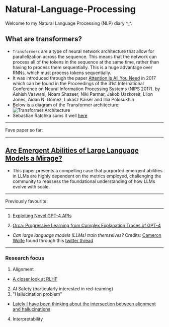 # Natural-Language-Processing
Welcome to my Natural Language Processing (NLP) diary ^_^. 

## What are transformers?
* `Transformers` are a type of neural network architecture that allow for parallelization across the sequence. This means that the network can process all of the tokens in the sequence at the same time, rather than having to process them sequentially. This is a huge advantage over RNNs, which must process tokens sequentially.
* It was introduced through the paper [Attention Is All You Need](https://arxiv.org/abs/1706.03762) in 2017 which can be found in the Proceedings of the 31st International Conference on Neural Information Processing Systems (NIPS 2017). by Ashish Vaswani, Noam Shazeer, Niki Parmar, Jakob Uszkoreit, Llion Jones, Aidan N. Gomez, Lukasz Kaiser and Illia Polosukhin
* Below is a diagram of the Transformer architecture:
![Transformer Architecture](
https://machinelearningmastery.com/wp-content/uploads/2021/08/attention_research_1.png
)
* Sebastian Ratchka sums it well [here](https://www.linkedin.com/posts/sebastianraschka_ai-llm-transformers-activity-7074387165543092224-tlX-?utm_source=share&utm_medium=member_desktop)


****************
Fave paper so far:
***************
## [Are Emergent Abilities of Large Language Models a Mirage?](https://arxiv.org/abs/2304.15004)
*  This paper presents a compelling case that purported emergent abilities in LLMs are highly dependent on the metrics employed, challenging the community to reassess the foundational understanding of how LLMs evolve with scale.

****************
Previously favourite:
*****************
1. [Exploiting Novel GPT-4 APIs](https://arxiv.org/abs/2312.14302)

2. [Orca: Progressive Learning from Complex Explanation Traces of GPT-4](https://arxiv.org/pdf/2306.02707)
* _Can large language models (LLMs) train themselves?_
Credits: [Cameron Wolfe](https://cameronrwolfe.substack.com/p/orca-properly-imitating-proprietary) found through this [twitter thread](https://twitter.com/cwolferesearch/status/1673398297304911872)

**************************
### Research focus
1) Alignment
- [A closer look at RLHF](https://twitter.com/cwolferesearch/status/1724486576992886985)
2) AI Safety (particularly interested in red-teaming)
3) "Hallucination problem"
  - [Lately I have been thinking about the intersection between alignment and hallucinations](https://www.lesswrong.com/posts/FqYyJ9Gxf6GkQQ9SE/examining-the-boundary-between-imagination-and-hallucination)
4) Interpretability


